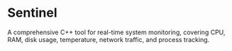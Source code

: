 # Sentinel
A comprehensive C++ tool for real-time system monitoring, covering CPU, RAM, disk usage, temperature, network traffic, and process tracking.
